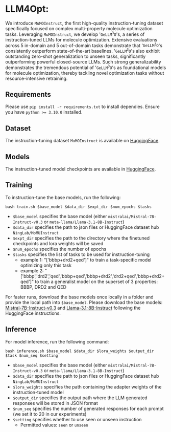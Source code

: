 # LLM4Opt:
We introduce $\mathtt{MuMOInstruct}$, the first high-quality instruction-tuning dataset 
specifically focused on complex multi-property molecule optimization tasks. 
Leveraging $\mathtt{MuMOInstruct}$, we develop '$\mathtt{GeLLM^3O}$'s, a series of instruction-tuned LLMs for molecule optimization.
Extensive evaluations across 5 in-domain and 5 out-of-domain
tasks demonstrate that '$\mathtt{GeLLM^3O}$'s consistently outperform state-of-the-art baselines. 
'$\mathtt{GeLLM^3O}$'s also exhibit outstanding zero-shot generalization to unseen tasks, significantly outperforming powerful closed-source LLMs.
Such strong generalizability demonstrates the tremendous potential of '$\mathtt{GeLLM^3O}$'s as foundational models for molecule optimization,
thereby tackling novel optimization tasks without resource-intensive retraining. 

## Requirements

Please use `pip install -r requirements.txt` to install dependies. Ensure you have `python >= 3.10.0` installed.


## Dataset

The instruction-tuning dataset $\mathtt{MuMOInstruct}$ is available on [HuggingFace](https://huggingface.co/collections/NingLab/gellmo-67b527a2d221f06d09a240ef). 

## Models

The instruction-tuned model checkpoints are available in [HuggingFace](https://huggingface.co/collections/NingLab/gellmo-67b527a2d221f06d09a240ef). 


## Training

To instruction-tune the base models, run the following:
```
bash train.sh $base_model $data_dir $expt_dir $num_epochs $tasks
```
- `$base_model` specifies the base model (either `mistralai/Mistral-7B-Instruct-v0.3` or `meta-llama/Llama-3.1-8B-Instruct`)
- `$data_dir` specifies the path to json files or HuggingFace dataset hub `NingLab/MoMUInstruct`
- `$expt_dir` specifies the path to the directory where the finetuned checkpoints and lora weights will be saved
- `$num_epochs` specifies the number of epochs
- `$tasks` specifies the list of tasks to be used for instruction-tuning
    - example 1: "['bbbp+drd2+qed']" to train a task-specific model optimizing only this task
    - example 2: "['bbbp','drd2','qed','bbbp+qed','bbbp+drd2','drd2+qed','bbbp+drd2+qed']" to train a generalist model on the superset of 3 properties: BBBP, DRD2 and QED

For faster runs, download the base models once locally in a folder and provide the local path into `$base_model`. Please download the base models: [Mistral-7B-Instruct-v0.3](https://huggingface.co/mistralai/Mistral-7B-Instruct-v0.3) and [Llama-3.1-8B-Instruct](https://huggingface.co/meta-llama/Llama-3.1-8B-Instruct) following the HuggingFace instructions.  

## Inference

For model inference, run the following command:

```
bash inference.sh $base_model $data_dir $lora_weights $output_dir $task $num_seq $setting
```
- `$base_model` specifies the base model (either `mistralai/Mistral-7B-Instruct-v0.3` or `meta-llama/Llama-3.1-8B-Instruct`)
- `$data_dir` specifies the path to json files or HuggingFace dataset hub `NingLab/MoMUInstruct`
- `$lora_weights` specifies the path containing the adapter weights of the instruction-tuned model
- `$output_dir` specifies the output path where the LLM generated responses will be stored in JSON format
- `$num_seq` specifies the number of generated responses for each prompt (we set it to 20 in our experiments)
- `$setting` specifies whether to use seen or unseen instruction
    - Permitted values: `seen` or `unseen` 